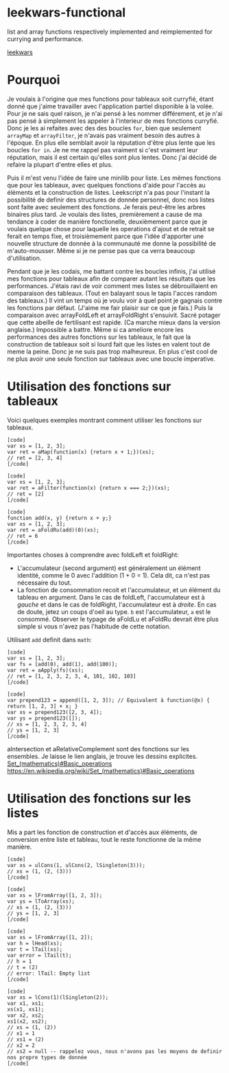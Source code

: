 # leekwars-functional
list and array functions respectively implemented and reimplemented for currying and performance.

[leekwars](https://leekwars.com)

# Pourquoi

Je voulais à l'origine que mes functions pour tableaux soit curryfié, étant donné que j'aime travailler avec l'application partiel disponible à la volée. Pour je ne sais quel raison, je n'ai pensé à les nommer différement, et je n'ai pas pensé à simplement les appeler à l'interieur de mes fonctions curryfié. Donc je les ai refaites avec des des boucles `for`, bien que seulement `arrayMap` et `arrayFilter`, je n'avais pas vraiment besoin des autres à l'époque. En plus elle semblait avoir la réputation d'être plus lente que les boucles `for in`. Je ne me rappel pas vraiment si c'est vraiment leur réputation, mais il est certain qu'elles sont plus lentes. Donc j'ai décidé de refaire la plupart d'entre elles et plus.

Puis il m'est venu l'idée de faire une minilib pour liste. Les mêmes fonctions que pour les tableaux, avec quelques fonctions d'aide pour l'accès au éléments et la construction de listes. Leekscript n'a pas pour l'instant la possibilité de definir des structures de donnée personnel, donc nos listes sont faite avec seulement des fonctions. Je ferais peut-être les arbres binaires plus tard.
Je voulais des listes, premièrement a cause de ma tendance à coder de manière fonctionelle, deuxièmement parce que je voulais quelque chose pour laquelle les operations d'ajout et de retrait se ferait en temps fixe, et troisièmement parce que l'idée d'apporter une nouvelle structure de donnée à la communauté me donne la possibilité de m'auto-mousser. Même si je ne pense pas que ca verra beaucoup d'utilisation.


Pendant que je les codais, me battant contre les boucles infinis, j'ai utilisé mes fonctions pour tableaux afin de comparer autant les résultats que les performances. J'étais ravi de voir comment mes listes se débrouillaient en comparaison des tableaux. (Tout en balayant sous le tapis l'acces random des tableaux.) Il vint un temps où je voulu voir à quel point je gagnais contre les fonctions par défaut. (J'aime me fair plaisir sur ce que je fais.)
Puis la comparaison avec arrayFoldLeft et arrayFoldRight s'ensuivit. Sacré potager que cette abeille de fertilisant est rapide. (Ca marche mieux dans la version anglaise.) Impossible a battre.
Même si ca ameliore encore les performances des autres fonctions sur les tableaux, le fait que la construction de tableaux soit si lourd fait que les listes en valent tout de meme la peine. Donc je ne suis pas trop malheureux. En plus c'est cool de ne plus avoir une seule fonction sur tableaux avec une boucle imperative.

# Utilisation des fonctions sur tableaux

Voici quelques exemples montrant comment utiliser les fonctions sur tableaux.
```
[code]
var xs = [1, 2, 3];
var ret = aMap(function(x) {return x + 1;})(xs);
// ret = [2, 3, 4]
[/code]
```

```
[code]
var xs = [1, 2, 3];
var ret = aFilter(function(x) {return x === 2;})(xs);
// ret = [2]
[/code]
```

```
[code]
function add(x, y) {return x + y;}
var xs = [1, 2, 3];
var ret = aFoldRu(add)(0)(xs);
// ret = 6
[/code]
```

Importantes choses à comprendre avec foldLeft et foldRight:
* L'accumulateur (second argument) est généralement un élément identité, comme le 0 avec l'addition (1 + 0 = 1). Cela dit, ca n'est pas nécessaire du tout.
* La fonction de consommation recoit et l'accumulateur, et un élément du tableau en argument. Dans le cas de foldLeft, l'accumulateur est à *gauche* et dans le cas de foldRight, l'accumulateur est à *droite*. En cas de doute, jetez un coups d'oeil au type. `b` est l'accumulateur, `a` est le consommé. Observer le typage de aFoldLu et aFoldRu devrait être plus simple si vous n'avez pas l'habitude de cette notation.

Utilisant `add` definit dans `math`:
```
[code]
var xs = [1, 2, 3];
var fs = [add(0), add(1), add(100)];
var ret = aApply(fs)(xs);
// ret = [1, 2, 3, 2, 3, 4, 101, 102, 103]
[/code]
```

```
[code]
var prepend123 = append([1, 2, 3]); // Equivalent à function(@x) { return [1, 2, 3] + x; }
var xs = prepend123([2, 3, 4]);
var ys = prepend123([]);
// xs = [1, 2, 3, 2, 3, 4]
// ys = [1, 2, 3]
[/code]
```

aIntersection et aRelativeComplement sont des fonctions sur les ensembles. Je laisse le lien anglais, je trouve les dessins explicites.
[Set_(mathematics)#Basic_operations](https://en.wikipedia.org/wiki/Set_(mathematics)#Basic_operations)
<https://en.wikipedia.org/wiki/Set_(mathematics)#Basic_operations>

# Utilisation des fonctions sur les listes

Mis a part les fonction de construction et d'accès aux éléments, de conversion entre liste et tableau, tout le reste fonctionne de la même manière.

```
[code]
var xs = ulCons(1, ulCons(2, lSingleton(3)));
// xs = (1, (2, (3)))
[/code]
```

```
[code]
var xs = lFromArray([1, 2, 3]);
var ys = lToArray(xs);
// xs = (1, (2, (3)))
// ys = [1, 2, 3]
[/code]
```

```
[code]
var xs = lFromArray([1, 2]);
var h = lHead(xs);
var t = lTail(xs);
var error = lTail(t);
// h = 1
// t = (2)
// error: lTail: Empty list
[/code]
```

```
[code]
var xs = lCons(1)(lSingleton(2));
var x1, xs1;
xs(x1, xs1);
var x2, xs2;
xs1(x2, xs2);
// xs = (1, (2))
// x1 = 1
// xs1 = (2)
// x2 = 2
// xs2 = null -- rappelez vous, nous n'avons pas les moyens de definir nos propre types de donnée
[/code]
```
